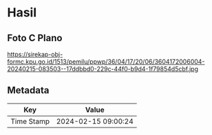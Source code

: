 # Hasil

## Foto C Plano

https://sirekap-obj-formc.kpu.go.id/1513/pemilu/ppwp/36/04/17/20/06/3604172006004-20240215-083503--17ddbbd0-229c-44f0-b9d4-1f79854d5cbf.jpg


## Metadata

| Key        | Value               |
| ---------- | ------------------- |
| Time Stamp | 2024-02-15 09:00:24 |



